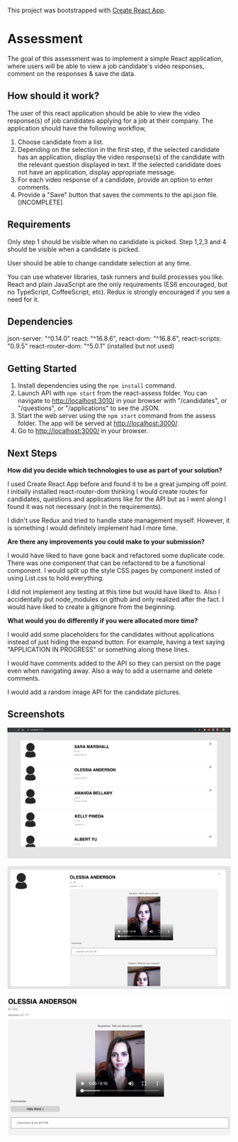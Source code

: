 This project was bootstrapped with [Create React App](https://github.com/facebookincubator/create-react-app).

# Assessment

The goal of this assessment was to implement a simple React application, where users will be able to view a job candidate's video responses, comment on the responses & save the data.

## How should it work?

The user of this react application should be able to view the video response(s) of job candidates applying for a job at their company. The application should have the following workflow,

1. Choose candidate from a list.
2. Depending on the selection in the first step, if the selected candidate has an application, display the video response(s) of the candidate with the relevant question displayed in text. If the selected candidate does not have an application, display appropriate message.
3. For each video response of a candidate, provide an option to enter comments.
4. Provide a "Save" button that saves the comments to the api.json file. [INCOMPLETE]

## Requirements

Only step 1 should be visible when no candidate is picked. Step 1,2,3 and 4 should be visible when a candidate is picked.

User should be able to change candidate selection at any time.

You can use whatever libraries, task runners and build processes you like. React and plain JavaScript are the only requirements (ES6 encouraged, but no TypeScript, CoffeeScript, etc). Redux is strongly encouraged if you see a need for it.

## Dependencies

  json-server: "^0.14.0"
  react: "^16.8.6",
  react-dom: "^16.8.6",
  react-scripts: "0.9.5"
  react-router-dom: "^5.0.1" (installed but not used)

## Getting Started

1. Install dependencies using the `npm install` command.
2. Launch API with `npm start` from the react-assess folder. You can navigate to <http://localhost:3010/> in your browser with "/candidates", or "/questions", or "/applications" to see the JSON.
3. Start the web server using the `npm start` command from the assess folder. The app will be served at <http://localhost:3000/>.
4. Go to <http://localhost:3000/> in your browser.


## Next Steps

**How did you decide which technologies to use as part of your solution?**

  I used Create React App before and found it to be a great jumping off point. I initially installed react-router-dom thinking I would create routes for candidates, questions and applications like for the API but as I went along I found it was not necessary (not in the requirements).

  I didn't use Redux and tried to handle state management myself. However, it is something I would definitely implement had I more time.

**Are there any improvements you could make to your submission?**

  I would have liked to have gone back and refactored some duplicate code. There was one component that can be refactored to be a functional component. I would split up the style CSS pages by component insted of using List.css to hold everything.

  I did not implement any testing at this time but would have liked to. Also I accidentally put node_modules on github and only realized after the fact. I would have liked to create a gitignore from the beginning.

**What would you do differently if you were allocated more time?**

  I would add some placeholders for the candidates without applications instead of just hiding the expand button. For example, having a text saying "APPLICATION IN PROGRESS" or something along these lines.

  I would have comments added to the API so they can persist on the page even when navigating away. Also a way to add a username and delete comments.

  I would add a random image API for the candidate pictures.

## Screenshots

!["Screenshot of Main Page"](https://github.com/sahanah-ganesh/react-assess/blob/master/Screenshots/Main.png)

!["Screenshot of Expand"](https://github.com/sahanah-ganesh/react-assess/blob/master/Screenshots/Expand.png)

!["Screenshot of Comment"](https://github.com/sahanah-ganesh/react-assess/blob/master/Screenshots/Comment.png)
